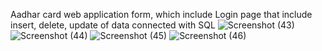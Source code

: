 Aadhar card web application form, which include Login page that include insert, delete, update of data connected with SQL
![Screenshot (43)](https://user-images.githubusercontent.com/63535532/151857301-2ebf4742-4cb0-4280-b76f-4094081625fd.png)
![Screenshot (44)](https://user-images.githubusercontent.com/63535532/151857317-0ea50f81-9e2d-4c33-b10b-96b7d49ac5f2.png)
![Screenshot (45)](https://user-images.githubusercontent.com/63535532/151857322-62995fbf-8797-440a-9380-daca74fbaf62.png)
![Screenshot (46)](https://user-images.githubusercontent.com/63535532/151857330-7b662aef-e642-4267-9be4-dc76556f1cc8.png)
